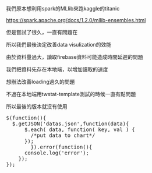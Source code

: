 我們原本想利用spark的MLlib來跑kaggle的titanic

https://spark.apache.org/docs/1.2.0/mllib-ensembles.html

但是嘗試了很久，一直有問題在

所以我們最後決定改善data visulization的效能

由於資料量過大，讀取firebase資料可能造成時間延遲的問題

我們把資料先存在本地端，以增加讀取的速度

想辦法改善loading過久的問題

不過在本地端用twstat-template測試的時候一直有點問題

所以最後的版本就沒有使用
<pre>
$(function(){
  $.getJSON('datas.json',function(data){
      $.each( data, function( key, val ) {
        /*put data to chart*/
      });
		}).error(function(){
      console.log('error');
    });
});
</pre>
